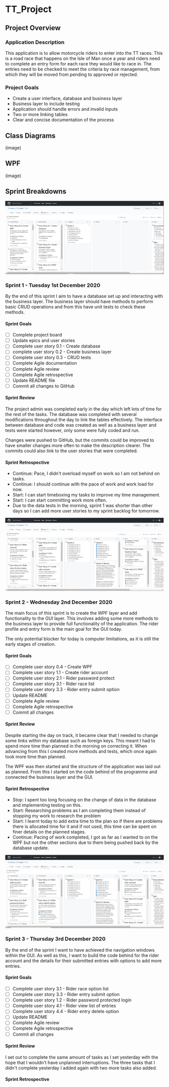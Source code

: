 # TT_Project

## Project Overview

### Application Description

This application is to allow motorcycle riders to enter into the TT races. This is a road race that happens on the Isle of Man once a year and riders need to complete an entry form for each race they would like to race in.
The entries need to be checked to meet the criteria by race management, from which they will be moved from pending to approved or rejected.

### Project Goals

* Create a user interface, database and business layer
* Business layer to include testing
* Application should handle errors and invalid inputs
* Two or more linking tables
* Clear and concise documentation of the process



## Class Diagrams

(image)

## WPF

(image)

## Sprint Breakdowns

![First_ProjectBoard.JPG](https://github.com/Breesha/TT_Project/blob/main/Images/First_ProjectBoard.JPG)

### Sprint 1 - Tuesday 1st December 2020

By the end of this sprint I aim to have a database set up and interacting with the business  layer. The business layer should have methods to perform basic CRUD operations and from this have unit tests to check these methods.

#### Sprint Goals

* [ ] Complete project board
* [ ] Update epics and user stories
* [ ] Complete user story 0.1 - Create database
* [ ] complete user story 0.2 - Create business layer
* [ ] Complete user story 0.3 - CRUD tests
* [ ] Complete Agile documentation
* [ ] Complete Agile review
* [ ] Complete Agile retrospective
* [ ] Update README file
* [ ] Commit all changes to GitHub

#### Sprint Review

The project admin was completed early in the day which left lots of time for the rest of the tasks. The database was completed with several modifications throughout the day to link the tables effectively. The interface between database and code was created as well as a business layer and tests were started however, only some were fully coded and run.

Changes were pushed to GitHub, but the commits could be improved to have smaller changes more often to make the description clearer. The commits could also link to the user stories that were completed.

#### Sprint Retrospective

* Continue: Pace, I didn't overload myself on work so I am not behind on tasks.
* Continue: I should continue with the pace of work and work load for now.
* Start: I can start timeboxing my tasks to improve my time management.
* Start: I can start committing work more often.
* Due to the data tests in the morning, sprint 1 was shorter than other days so I can add more user stories to my sprint backlog for tomorrow.

![Sprint2_Start.JPG](https://github.com/Breesha/TT_Project/blob/main/Images/Sprint2_Start.JPG)

###  Sprint 2 - Wednesday 2nd December 2020

The main focus of this sprint is to create the WPF layer and add functionality to the GUI layer. This involves adding some more methods to the business layer to provide full functionality of the application. The rider profile and entry form is the main goal for the GUI today.

The only potential blocker for today is computer limitations, as it is still the early stages of creation.

#### Sprint Goals

* [ ] Complete user story 0.4 - Create WPF
* [ ] Complete user story 1.1 - Create rider account
* [ ] Complete user story 2.1 - Rider password protect
* [ ] Complete user story 3.1 - Rider race list
* [ ] Complete user story 3.3 - Rider entry submit option
* [ ] Update README
* [ ] Complete Agile review
* [ ] Complete Agile retrospective
* [ ] Commit all changes

#### Sprint Review

Despite starting the day on track, it became clear that I needed to change some links within my database such as foreign keys. This meant I had to spend more time than planned in the morning on correcting it. When advancing from this I created more methods and tests, which once again took more time than planned.

The WPF was then started and the structure of the application was laid out as planned. From this I started on the code behind of the programme and connected the business layer and the GUI.

#### Sprint Retrospective

* Stop: I spent too long focusing on the change of data in the database and implementing testing on this.
* Start: Researching problems as I am completing them instead of stopping my work to research the problem
* Start: I learnt today to add extra time to the plan so if there are problems there is allocated time for it and if not used, this time can be spent on finer details on the planned stages.
* Continue: Pacing of work completed, I got as far as I wanted to on the WPF but not the other sections due to them being pushed back by the database update.

![Sprint3_Start.JPG](https://github.com/Breesha/TT_Project/blob/main/Images/Sprint3_Start.JPG)

### Sprint 3 - Thursday 3rd December 2020

By the end of the sprint I want to have achieved the navigation windows within the GUI. As well as this, I want to build the code behind for the rider account and the details for their submitted entries with options to add more entries.

#### Sprint Goals

* [ ] Complete user story 3.1 - Rider race option list
* [ ] Complete user story 3.3 - Rider entry submit option
* [ ] Complete user story 1.2 - Rider password protected login
* [ ] Complete user story 4.1 - Rider view list of entries
* [ ] Complete user story 4.4 -  Rider entry delete option
* [ ] Update README
* [ ] Complete Agile review
* [ ] Complete Agile retrospective
* [ ] Commit all changes

#### Sprint Review

I set out to complete the same amount of tasks as I set yesterday with the hope that I wouldn't have unplanned interruptions. The three tasks that I didn't complete yesterday I added again with two more tasks also added.

#### Sprint Retrospective



